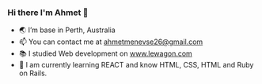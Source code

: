 <h3> Hi there I'm Ahmet 👋 </h3>

- 🌏 I’m base in Perth, Australia
- 📫 You can contact me at ahmetmenevse26@gmail.com
- 📚 I studied Web development on www.lewagon.com  
- 🧠 I am currently learning REACT and know HTML, CSS, HTML and Ruby on Rails.

<!---
ahmetmenevse/ahmetmenevse is a ✨ special ✨ repository because its `README.md` (this file) appears on your GitHub profile.
You can click the Preview link to take a look at your changes.
--->
